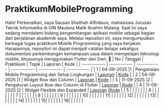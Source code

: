 # PraktikumMobileProgramming
Halo! Perkenalkan, saya Sausan Shalihah Alfirdausi, mahasiswa Jurusan Teknik Informatika di UIN Maulana Malik Ibrahim Malang. Saat ini saya sedang mendalami bidang pengembangan aplikasi mobile sebagai bagian dari perjalanan akademik saya. Melalui repositori ini, saya mengumpulkan berbagai tugas praktikum Mobile Programming yang saya kerjakan. Harapannya, repositori ini dapat menjadi catatan belajar sekaligus dokumentasi perkembangan kemampuan saya dalam mempelajari teknologi mobile, khususnya menggunakan Flutter dan Dart. 🚀
| No | Tanggal | Praktikum | Topik | Laporan | Kode |
| ------------ | ------------ | ------------ | ------------ | ------------ | ------------ |
| 1  | 04-09-2025  |1 | Pengenalan Mobile Programming dan Setup Lingkungan  | [Laporan](https://drive.google.com/drive/folders/1EdiTfVHfFCVsiuSI0aJi5gixBjVNlwia?hl=id "Laporan") |[ Kode](https://drive.google.com/drive/folders/1EdiTfVHfFCVsiuSI0aJi5gixBjVNlwia?hl=id " Kode")  |
| 2 | 04-09-2025  |1 | Widget Row dan Column | [Laporan](https://drive.google.com/drive/folders/1mKM7glL2ZXVnXBX3cT3vcq1hYmKjF0L9?hl=id "Laporan") |[ Kode](https://drive.google.com/drive/folders/1mKM7glL2ZXVnXBX3cT3vcq1hYmKjF0L9?hl=id " Kode")  |
| 3 | 11-09-2025 |2  | Pengaturan Layout Row dan Column di Flutter | [Laporan](https://docs.google.com/document/d/1FUt8e_Z6xSab2X0Ejk9LNX2-_RkSTbNI/edit "Laporan")  |[ Kode](https://github.com/sausansa/PraktikumPemrogramanMobile/blob/main/main.dart " Kode")   |
| 4 | 11-09-2025 |2  | Widget Flexible dan Expanded | [Laporan](https://docs.google.com/document/d/14EIS6CFoWV64ZWZNOUiE7HRtbyUIfD9b/edit?usp=sharing&ouid=106574018275838843826&rtpof=true&sd=true "Laporan")  |[Kode](https://github.com/sausansa/Moudul-4 " Kode")    |
| 5 |   |   |   |   |   |
| 6 |   |   |   |   |   |
| 7 |   |   |   |   |   |
| 8 |   |   |   |   |   |
| 9 |   |   |   |   |   |
| 10|   |   |   |   |   |
| 11|   |   |   |   |   |
| 12|   |   |   |   |   |
| 13|   |   |   |   |   |
| 14|   |   |   |   |   |
| 15|   |   |   |   |   |
| 16|   |   |   |   |   |
